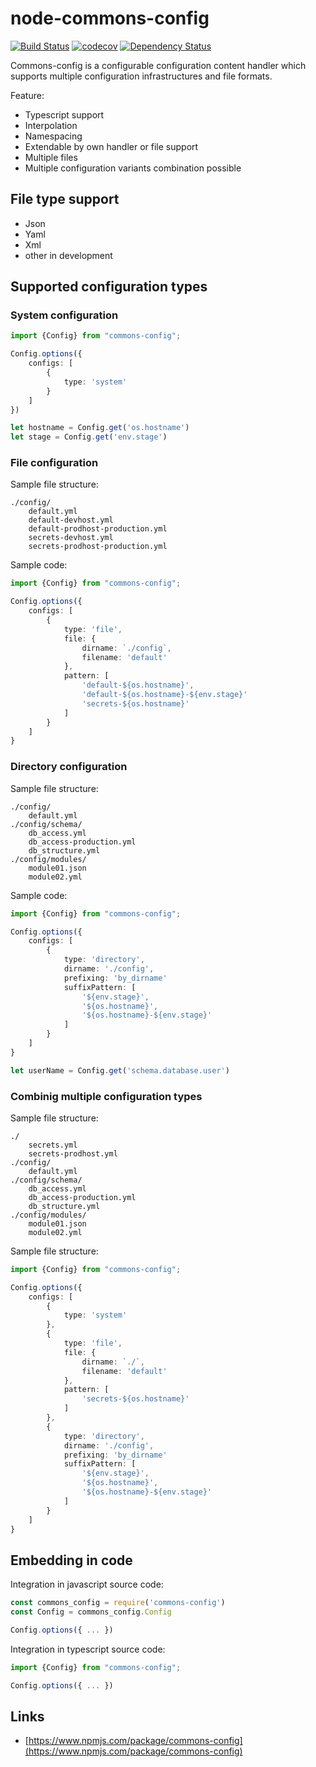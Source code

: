 
# node-commons-config

[![Build Status](https://travis-ci.org/thinkbaer/node-commons-config.svg?branch=master)](https://travis-ci.org/thinkbaer/node-commons-config)
[![codecov](https://codecov.io/gh/thinkbaer/node-commons-config/branch/master/graph/badge.svg)](https://codecov.io/gh/thinkbaer/node-commons-config)
[![Dependency Status](https://www.versioneye.com/user/projects/596932736725bd004ea696cd/badge.svg?style=flat-square)](https://www.versioneye.com/user/projects/596932736725bd004ea696cd)


Commons-config is a configurable configuration content handler which supports
multiple configuration infrastructures and file formats.

Feature:

* Typescript support
* Interpolation
* Namespacing
* Extendable by own handler or file support
* Multiple files
* Multiple configuration variants combination possible


## File type support

* Json
* Yaml
* Xml
* other in development

## Supported configuration types

### System configuration

```ts
import {Config} from "commons-config";

Config.options({
    configs: [
        {
            type: 'system'
        }
    ]
})

let hostname = Config.get('os.hostname')
let stage = Config.get('env.stage')
```


### File configuration

Sample file structure:

```
./config/
    default.yml
    default-devhost.yml
    default-prodhost-production.yml
    secrets-devhost.yml
    secrets-prodhost-production.yml
```

Sample code:

```ts
import {Config} from "commons-config";

Config.options({
    configs: [
        {
            type: 'file',
            file: {
                dirname: `./config`,
                filename: 'default'
            },
            pattern: [
                'default-${os.hostname}',
                'default-${os.hostname}-${env.stage}'
                'secrets-${os.hostname}'
            ]
        }
    ]
}
```

### Directory configuration

Sample file structure:

```
./config/
    default.yml
./config/schema/
    db_access.yml
    db_access-production.yml
    db_structure.yml
./config/modules/
    module01.json
    module02.yml

```


Sample code:

```ts
import {Config} from "commons-config";

Config.options({
    configs: [
        {
            type: 'directory',
            dirname: './config',
            prefixing: 'by_dirname'
            suffixPattern: [
                '${env.stage}',
                '${os.hostname}',
                '${os.hostname}-${env.stage}'
            ]
        }
    ]
}

let userName = Config.get('schema.database.user')
```

### Combinig multiple configuration types

Sample file structure:

```
./
    secrets.yml
    secrets-prodhost.yml
./config/
    default.yml
./config/schema/
    db_access.yml
    db_access-production.yml
    db_structure.yml
./config/modules/
    module01.json
    module02.yml

```


Sample file structure:

```ts
import {Config} from "commons-config";

Config.options({
    configs: [
        {
            type: 'system'
        },
        {
            type: 'file',
            file: {
                dirname: `./`,
                filename: 'default'
            },
            pattern: [
                'secrets-${os.hostname}'
            ]
        },
        {
            type: 'directory',
            dirname: './config',
            prefixing: 'by_dirname'
            suffixPattern: [
                '${env.stage}',
                '${os.hostname}',
                '${os.hostname}-${env.stage}'
            ]
        }
    ]
}

```



## Embedding in code

Integration in javascript source code:

```js
const commons_config = require('commons-config')
const Config = commons_config.Config

Config.options({ ... })
```

Integration in typescript source code:

```js
import {Config} from "commons-config";

Config.options({ ... })
```




## Links

* [https://www.npmjs.com/package/commons-config](https://www.npmjs.com/package/commons-config)